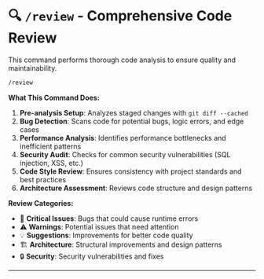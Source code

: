 # 🔍 `/review` - Comprehensive Code Review

This command performs thorough code analysis to ensure quality and maintainability.

```bash
/review
```

**What This Command Does:**

1. **Pre-analysis Setup**: Analyzes staged changes with `git diff --cached`
2. **Bug Detection**: Scans code for potential bugs, logic errors, and edge cases
3. **Performance Analysis**: Identifies performance bottlenecks and inefficient patterns
4. **Security Audit**: Checks for common security vulnerabilities (SQL injection, XSS, etc.)
5. **Code Style Review**: Ensures consistency with project standards and best practices
6. **Architecture Assessment**: Reviews code structure and design patterns

**Review Categories:**

- 🐛 **Critical Issues**: Bugs that could cause runtime errors
- ⚠️ **Warnings**: Potential issues that need attention
- 💡 **Suggestions**: Improvements for better code quality
- 🏗️ **Architecture**: Structural improvements and design patterns
- 🔒 **Security**: Security vulnerabilities and fixes

---
